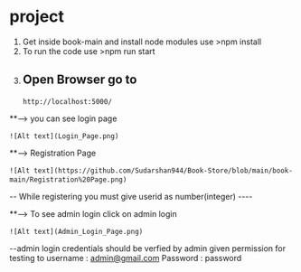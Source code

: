 # project

1.  Get inside book-main and install node modules
    use >npm install
2.  To run the code
    use >npm run start
3.  ## Open Browser go to
        http://localhost:5000/

\*\*--> you can see login page

    ![Alt text](Login_Page.png)

\*\*--> Registration Page

    ![Alt text](https://github.com/Sudarshan944/Book-Store/blob/main/book-main/Registration%20Page.png)

-- While registering you must give userid as number(integer) ----

\*\*--> To see admin login click on admin login

    ![Alt text](Admin_Login_Page.png)

--admin login credentials should be verfied by admin given permission for testing to
username : admin@gmail.com
Password : password
